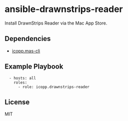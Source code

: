 # ansible-drawnstrips-reader

Install DrawnStrips Reader via the Mac App Store.

## Dependencies

* [icopp.mas-cli](https://github.com/icopp/ansible-mas-cli)

## Example Playbook

```
  - hosts: all
    roles:
      - role: icopp.drawnstrips-reader
```

## License

MIT
